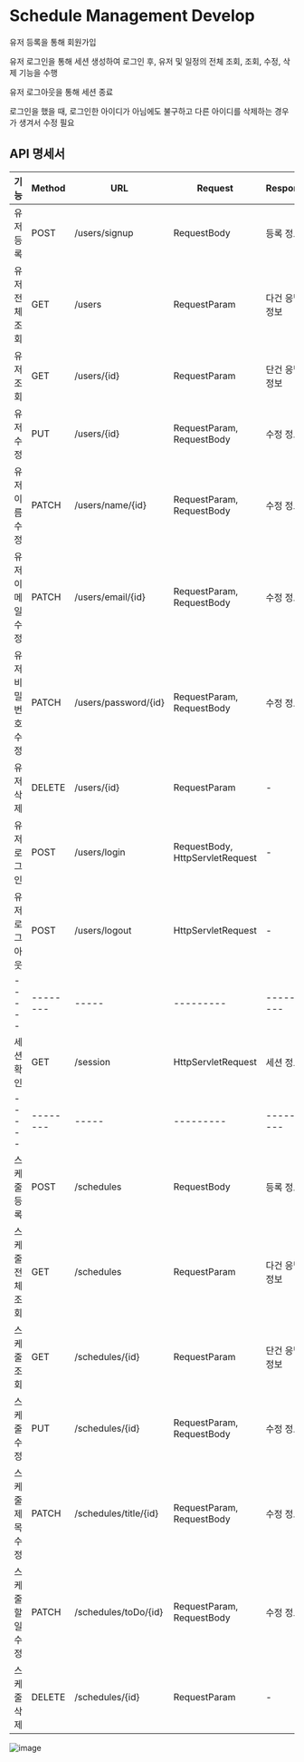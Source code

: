 # Schedule Management Develop

유저 등록을 통해 회원가입

유저 로그인을 통해 세션 생성하여 로그인 후, 유저 및 일정의 전체 조회, 조회, 수정, 삭제 기능을 수행

유저 로그아웃을 통해 세션 종료

로그인을 했을 때, 로그인한 아이디가 아님에도 불구하고 다른 아이디를 삭제하는 경우가 생겨서 수정 필요



## API 명세서

|기능 | Method | URL | Request | Response | 상태코드|
|-----|--------|-----|---------|----------|----------|
|유저 등록|POST|/users/signup|RequestBody|등록 정보|201:정상등록|
|유저 전체 조회|GET|/users|RequestParam|다건 응답 정보|200:정상조회|
|유저 조회|GET|/users/{id}|RequestParam|단건 응답 정보|200:정상조회|
|유저 수정|PUT|/users/{id}|RequestParam, RequestBody|수정 정보|200:정상수정|
|유저 이름 수정|PATCH|/users/name/{id}|RequestParam, RequestBody|수정 정보|200:정상수정|
|유저 이메일 수정|PATCH|/users/email/{id}|RequestParam, RequestBody|수정 정보|200:정상수정|
|유저 비밀번호 수정|PATCH|/users/password/{id}|RequestParam, RequestBody|수정 정보|200:정상수정|
|유저 삭제|DELETE|/users/{id}|RequestParam|-|200:정상삭제|
|유저 로그인|POST|/users/login|RequestBody, HttpServletRequest|-|200:인증성공|
|유저 로그아웃|POST|/users/logout|HttpServletRequest|-|200:로그아웃|
|-----|--------|-----|---------|----------|----------|
|세션 확인|GET|/session|HttpServletRequest|세션 정보|200:정상조회|
|-----|--------|-----|---------|----------|----------|
|스케줄 등록|POST|/schedules|RequestBody|등록 정보|201:정상등록|
|스케줄 전체 조회|GET|/schedules|RequestParam|다건 응답 정보|200:정상조회|
|스케줄 조회|GET|/schedules/{id}|RequestParam|단건 응답 정보|200:정상조회|
|스케줄 수정|PUT|/schedules/{id}|RequestParam, RequestBody|수정 정보|200:정상수정|
|스케줄 제목 수정|PATCH|/schedules/title/{id}|RequestParam, RequestBody|수정 정보|200:정상수정|
|스케줄 할 일 수정|PATCH|/schedules/toDo/{id}|RequestParam, RequestBody|수정 정보|200:정상수정|
|스케줄 삭제|DELETE|/schedules/{id}|RequestParam|-|200:정상삭제|

![image](https://github.com/user-attachments/assets/26c8fc45-de0e-4b26-a52a-65c6d1c5af9d)
